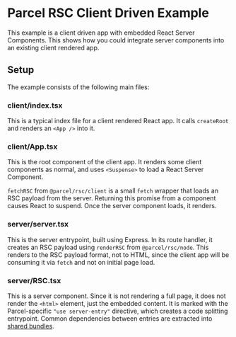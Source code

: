 # Parcel RSC Client Driven Example

This example is a client driven app with embedded React Server Components. This shows how you could integrate server components into an existing client rendered app.

## Setup

The example consists of the following main files:

### client/index.tsx

This is a typical index file for a client rendered React app. It calls `createRoot` and renders an `<App />` into it.

### client/App.tsx

This is the root component of the client app. It renders some client components as normal, and uses `<Suspense>` to load a React Server Component.

`fetchRSC` from `@parcel/rsc/client` is a small `fetch` wrapper that loads an RSC payload from the server. Returning this promise from a component causes React to suspend. Once the server component loads, it renders.

### server/server.tsx

This is the server entrypoint, built using Express. In its route handler, it creates an RSC payload using `renderRSC` from `@parcel/rsc/node`. This renders to the RSC payload format, not to HTML, since the client app will be consuming it via `fetch` and not on initial page load.

### server/RSC.tsx

This is a server component. Since it is not rendering a full page, it does not render the `<html>` element, just the embedded content. It is marked with the Parcel-specific `"use server-entry"` directive, which creates a code splitting entrypoint. Common dependencies between entries are extracted into [shared bundles](https://parceljs.org/features/code-splitting/#shared-bundles).
